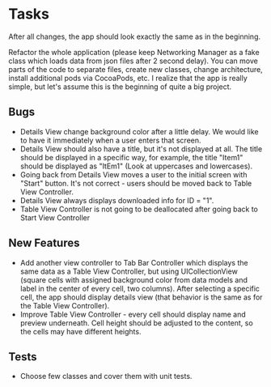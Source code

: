 # Tasks

After all changes, the app should look exactly the same as in the beginning.

Refactor the whole application (please keep Networking Manager as a fake class which loads data from json files after 2 second delay). You can move parts of the code to separate files, create new classes, change architecture, install additional pods via CocoaPods, etc. I realize that the app is really simple, but let's assume this is the beginning of quite a big project.

## Bugs
- Details View change background color after a little delay. We would like to have it immediately when a user enters that screen.
- Details View should also have a title, but it's not displayed at all. The title should be displayed in a specific way, for example, the title "Item1" should be displayed as "ItEm1" (Look at uppercases and lowercases). 
- Going back from Details View moves a user to the initial screen with "Start" button. It's not correct - users should be moved back to Table View Controller.
- Details View always displays downloaded info for ID = "1".
- Table View Controller is not going to be deallocated after going back to Start View Controller

## New Features
- Add another view controller to Tab Bar Controller which displays the same data as a Table View Controller, but using UICollectionView (square cells with assigned background color from data models and label in the center of every cell, two columns). After selecting a specific cell, the app should display details view (that behavior is the same as for the Table View Controller).
- Improve Table View Controller - every cell should display name and preview underneath. Cell height should be adjusted to the content, so the cells may have different heights.

## Tests
- Choose few classes and cover them with unit tests.